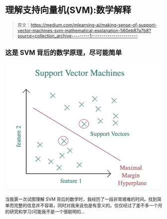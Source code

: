 # 理解支持向量机(SVM):数学解释

> 原文：<https://medium.com/mlearning-ai/making-sense-of-support-vector-machines-svm-mathematical-explanation-560eb87a7b8?source=collection_archive---------1----------------------->

## 这是 SVM 背后的数学原理，尽可能简单

![](img/b3c6dc4984ffdd12b0c836bd83d040fa.png)

当我第一次试图理解 SVM 背后的数学时，我经历了一段非常艰难的时间。找到简单而完整的信息并不容易，同时对我来说也是有意义的。仅仅经过了差不多一个月的研究和学习(可能我不是一个很聪明的…